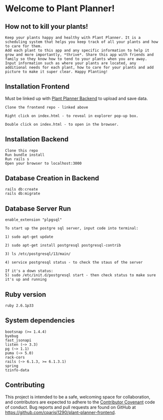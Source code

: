 # Welcome to Plant Planner!
## How not to kill your plants!
    Keep your plants happy and healthy with Plant Planner. It is a scheduling system that helps you keep track of all your plants and how to care for them. 
    Add each plant to this app and any specific information to help it grow and more importantly, *thrive*. Share this app with friends and family so they know how to tend to your plants when you are away. Input information such as where your plants are located, any additional needs for each plant, how to care for your plants and add picture to make it super clear. Happy Planting!

## Installation Frontend

Must be linked up with [Plant Planner Backend](https://github.com/cparisi1290/plant-planner-backend) to upload and save data. 
        
    Clone the frontend repo - linked above

    Right click on index.html - to reveal in explorer pop-up box.

    Double click on index.html - to open in the browser.

## Installation Backend

    Clone this repo
    Run bundle install
    Run rails s
    Open your browser to localhost:3000

## Database Creation in Backend

    rails db:create
    rails db:migrate

## Database Server Run

    enable_extension "plpgsql"
    
    To start up the postgre sql server, input code into terminal:
    
    1) sudo apt-get update

    2) sudo apt-get install postgresql postgresql-contrib
    
    3) ls /etc/postgresql/13/main/

    4) service postgresql status - to check the staus of the server
    
    If it's a down status:
    5) sudo /etc/init.d/postgresql start - then check status to make sure it's up and running

## Ruby version
    ruby 2.6.1p33

## System dependencies
    bootsnap (>= 1.4.4)
    byebug
    fast_jsonapi
    listen (~> 3.3)
    pg (~> 1.1)
    puma (~> 5.0)
    rack-cors
    rails (~> 6.1.3, >= 6.1.3.1)
    spring
    tzinfo-data

## Contributing

 This project is intended to be a safe, welcoming space for collaboration, and contributors are expected to adhere to the [Contributor Covenant](http://contributor-covenant.org) code of conduct. Bug reports and pull requests are found on GitHub at https://github.com/cparisi1290/plant-planner-frontend.

